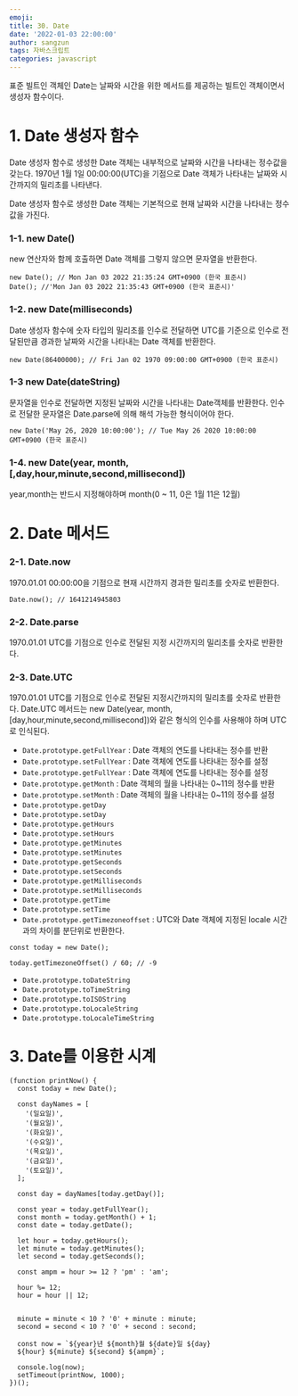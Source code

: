 ```yaml
---
emoji:
title: 30. Date
date: '2022-01-03 22:00:00'
author: sangzun
tags: 자바스크립트
categories: javascript
---
```


표준 빌트인 객체인 Date는 날짜와 시간을 위한 메서드를 제공하는 빌트인 객체이면서 생성자 함수이다.

# 1. Date 생성자 함수

Date 생성자 함수로 생성한 Date 객체는 내부적으로 날짜와 시간을 나타내는 정수값을 갖는다.
1970년 1월 1일 00:00:00(UTC)을 기점으로 Date 객체가 나타내는 날짜와 시간까지의 밀리초를 나타낸다.

Date 생성자 함수로 생성한 Date 객체는 기본적으로 현재 날짜와 시간을 나타내는 정수값을 가진다.

### 1-1. new Date()

new 연산자와 함께 호출하면 Date 객체를 그렇지 않으면 문자열을 반환한다.

```
new Date(); // Mon Jan 03 2022 21:35:24 GMT+0900 (한국 표준시)
Date(); //'Mon Jan 03 2022 21:35:43 GMT+0900 (한국 표준시)'
```

### 1-2. new Date(milliseconds)

Date 생성자 함수에 숫자 타입의 밀리초를 인수로 전달하면 UTC를 기준으로 인수로 전달된만큼 경과한 날짜와 시간을 나타내는 Date 객체를 반환한다.

```
new Date(86400000); // Fri Jan 02 1970 09:00:00 GMT+0900 (한국 표준시)
```

### 1-3 new Date(dateString)

문자열을 인수로 전달하면 지정된 날짜와 시간을 나타내는 Date객체를 반환한다. 인수로 전달한 문자열은 Date.parse에 의해 해석 가능한 형식이어야 한다.

```
new Date('May 26, 2020 10:00:00'); // Tue May 26 2020 10:00:00 GMT+0900 (한국 표준시)
```

### 1-4. new Date(year, month, [,day,hour,minute,second,millisecond])

year,month는 반드시 지정해야하며 month(0 ~ 11, 0은 1월 11은 12월)

# 2. Date 메서드

### 2-1. Date.now

1970.01.01 00:00:00을 기점으로 현재 시간까지 경과한 밀리초를 숫자로 반환한다.

```
Date.now(); // 1641214945803
```

### 2-2. Date.parse

1970.01.01 UTC를 기점으로 인수로 전달된 지정 시간까지의 밀리초를 숫자로 반환한다.

### 2-3. Date.UTC

1970.01.01 UTC를 기점으로 인수로 전달된 지정시간까지의 밀리초를 숫자로 반환한다. Date.UTC 메서드는 new Date(year, month, [day,hour,minute,second,millisecond])와 같은 형식의 인수를 사용해야 하며 UTC로 인식된다.

- `Date.prototype.getFullYear` : Date 객체의 연도를 나타내는 정수를 반환
- `Date.prototype.setFullYear` : Date 객체에 연도를 나타내는 정수를 설정
- `Date.prototype.getFullYear` : Date 객체에 연도를 나타내는 정수를 설정
- `Date.prototype.getMonth` : Date 객체의 월을 나타내는 0~11의 정수를 반환
- `Date.prototype.setMonth` : Date 객체의 월을 나타내는 0~11의 정수를 설정
- `Date.prototype.getDay`
- `Date.prototype.setDay`
- `Date.prototype.getHours`
- `Date.prototype.setHours`
- `Date.prototype.getMinutes`
- `Date.prototype.setMinutes`
- `Date.prototype.getSeconds`
- `Date.prototype.setSeconds`
- `Date.prototype.getMilliseconds`
- `Date.prototype.setMilliseconds`
- `Date.prototype.getTime`
- `Date.prototype.setTime`
- `Date.prototype.getTimezoneoffset` : UTC와 Date 객체에 지정된 locale 시간과의 차이를 분단위로 반환한다.

```
const today = new Date();

today.getTimezoneOffset() / 60; // -9
```

- `Date.prototype.toDateString`
- `Date.prototype.toTimeString`
- `Date.prototype.toISOString`
- `Date.prototype.toLocaleString`
- `Date.prototype.toLocaleTimeString`

# 3. Date를 이용한 시계

```
(function printNow() {
  const today = new Date();

  const dayNames = [
    '(일요일)',
    '(월요일)',
    '(화요일)',
    '(수요일)',
    '(목요일)',
    '(금요일)',
    '(토요일)',
  ];

  const day = dayNames[today.getDay()];

  const year = today.getFullYear();
  const month = today.getMonth() + 1;
  const date = today.getDate();

  let hour = today.getHours();
  let minute = today.getMinutes();
  let second = today.getSeconds();

  const ampm = hour >= 12 ? 'pm' : 'am';

  hour %= 12;
  hour = hour || 12;


  minute = minute < 10 ? '0' + minute : minute;
  second = second < 10 ? '0' + second : second;

  const now = `${year}년 ${month}월 ${date}일 ${day}
  ${hour} ${minute} ${second} ${ampm}`;

  console.log(now);
  setTimeout(printNow, 1000);
})();

```

